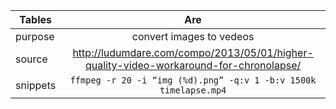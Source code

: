 
| Tables        | Are           |
| ------------- |:-------------:| 
| purpose      | convert images to vedeos |
| source      | http://ludumdare.com/compo/2013/05/01/higher-quality-video-workaround-for-chronolapse/ |
| snippets | `ffmpeg -r 20 -i “img (%d).png” -q:v 1 -b:v 1500k timelapse.mp4` |
